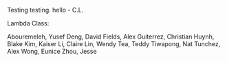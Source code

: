Testing testing. hello - C.L.

Lambda Class:

Abouremeleh, Yusef
Deng, David
Fields, Alex
Guiterrez, Christian
Huynh, Blake
Kim, Kaiser
Li, Claire
Lin, Wendy
Tea, Teddy
Tiwapong, Nat
Tunchez, Alex
Wong, Eunice
Zhou, Jesse